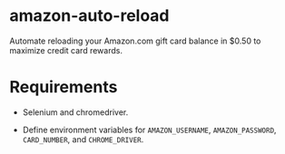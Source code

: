 # amazon-auto-reload

Automate reloading your Amazon.com gift card balance in $0.50 to maximize credit card rewards.

# Requirements

- Selenium and chromedriver.

- Define environment variables for `AMAZON_USERNAME`, `AMAZON_PASSWORD`, `CARD_NUMBER`, and `CHROME_DRIVER`.
